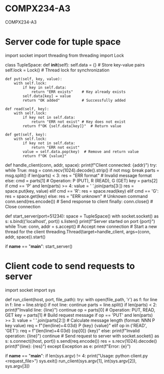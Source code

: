 # COMPX234-A3
COMPX234-A3
# Server code for tuple space
import socket
import threading
from threading import Lock

class TupleSpace:
    def __init__(self):
        self.data = {}      # Store key-value pairs
        self.lock = Lock()  # Thread lock for synchronization

    def put(self, key, value):
        with self.lock:
            if key in self.data:
                return "ERR exists"    # Key already exists
            self.data[key] = value
            return "OK added"          # Successfully added

    def read(self, key):
        with self.lock:
            if key not in self.data:
                return "ERR not exist" # Key does not exist
            return f"OK {self.data[key]}"  # Return value

    def get(self, key):
        with self.lock:
            if key not in self.data:
                return "ERR not exist"
            value = self.data.pop(key)  # Remove and return value
            return f"OK {value}"

def handle_client(conn, addr, space):
    print(f"Client connected: {addr}")
    try:
        while True:
            msg = conn.recv(1024).decode().strip()
            if not msg:
                break
            parts = msg.split()
            if len(parts) < 3:
                res = "ERR format"  # Invalid message format
            else:
                cmd = parts[1]      # Operation: P (PUT), R (READ), G (GET)
                key = parts[2]
                if cmd == 'P' and len(parts) >= 4:
                    value = ' '.join(parts[3:])
                    res = space.put(key, value)
                elif cmd == 'R':
                    res = space.read(key)
                elif cmd == 'G':
                    res = space.get(key)
                else:
                    res = "ERR unknown"  # Unknown command
            conn.send(res.encode())  # Send response to client
    finally:
        conn.close()  # Close connection

def start_server(port=51234):
    space = TupleSpace()
    with socket.socket() as s:
        s.bind(('localhost', port))
        s.listen()
        print(f"Server started on port {port}")
        while True:
            conn, addr = s.accept()  # Accept new connection
            # Start a new thread for the client
            threading.Thread(target=handle_client, args=(conn, addr, space)).start()

if __name__ == "__main__":
    start_server()
# Client code to send requests to server
import socket
import sys

def run_client(host, port, file_path):
    try:
        with open(file_path, 'r') as f:
            for line in f:
                line = line.strip()
                if not line:
                    continue
                parts = line.split()
                if len(parts) < 2:
                    print(f"Invalid line: {line}")
                    continue
                op = parts[0]  # Operation: PUT, READ, GET
                key = parts[1]
                # Build request message
                if op == 'PUT' and len(parts) >= 3:
                    value = ' '.join(parts[2:])
                    # Calculate message length (format: NNN P key value)
                    req = f"{len(line)+4:03d} P {key} {value}"
                elif op in ('READ', 'GET'):
                    req = f"{len(line)+4:03d} {op[0]} {key}"
                else:
                    print(f"Invalid operation: {line}")
                    continue
                # Send request to server
                with socket.socket() as s:
                    s.connect((host, port))
                    s.send(req.encode())
                    res = s.recv(1024).decode()
                    print(f"{line}: {res}")
    except Exception as e:
        print(f"Error: {e}")

if __name__ == "__main__":
    if len(sys.argv) != 4:
        print("Usage: python client.py <host> <port> <request_file>")
        sys.exit()
    run_client(sys.argv[1], int(sys.argv[2]), sys.argv[3])
